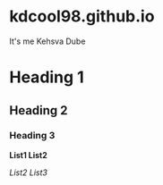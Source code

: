 # kdcool98.github.io

It's me Kehsva Dube

# Heading 1
## Heading 2
### Heading 3

**List1 List2**

*List2 List3*
